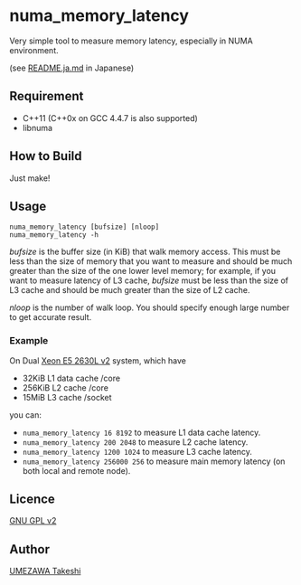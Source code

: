 numa_memory_latency
===================

Very simple tool to measure memory latency, especially in NUMA environment.

(see [README.ja.md](./README.ja.md) in Japanese)

## Requirement

- C++11 (C++0x on GCC 4.4.7 is also supported)
- libnuma

## How to Build

Just make!

## Usage

```
numa_memory_latency [bufsize] [nloop]
numa_memory_latency -h
```

_bufsize_ is the buffer size (in KiB) that walk memory access.
 This must be less than the size of memory that you want to measure
 and should be much greater than the size of the one lower level memory;
 for example, if you want to measure latency of L3 cache,
 _bufsize_ must be less than the size of L3 cache
 and should be much greater than the size of L2 cache.

_nloop_ is the number of walk loop.
 You should specify enough large number to get accurate result.

### Example

On Dual [Xeon E5 2630L v2](https://ark.intel.com/ja/products/75791/Intel-Xeon-Processor-E5-2630L-v2-15M-Cache-2_40-GHz) system, which have

- 32KiB L1 data cache /core
- 256KiB L2 cache /core
- 15MiB L3 cache /socket

you can:

- `numa_memory_latency 16 8192` to measure L1 data cache latency.
- `numa_memory_latency 200 2048` to measure L2 cache latency.
- `numa_memory_latency 1200 1024` to measure L3 cache latency.
- `numa_memory_latency 256000 256` to measure main memory latency (on both local and remote node).

## Licence

[GNU GPL v2](./LICENSE)

## Author

[UMEZAWA Takeshi](https://github.com/umezawatakeshi)
